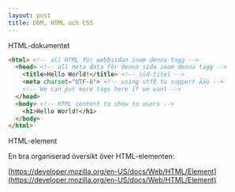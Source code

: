 ```yaml
---
layout: post
title: DOM, HTML och CSS
---
```


HTML-dokumentet

```HTML
<html> <!-- all HTML för webbsidan inom denna tagg -->
  <head> <!-- all meta data för denna sida inom denna tagg -->
    <title>Hello World!</title> <!-- sid-titel -->
    <meta charset="UTF-8"> <!-- using utf8 to support åäö -->
    <!-- We can put more tags here if we want -->
  </head>
  <body> <!-- HTML content to show to users -->
    <h1>Hello World!</h1>
  </body>
</html>
```

HTML-element

En bra organiserad översikt över HTML-elementen:

[https://developer.mozilla.org/en-US/docs/Web/HTML/Element](https://developer.mozilla.org/en-US/docs/Web/HTML/Element)


